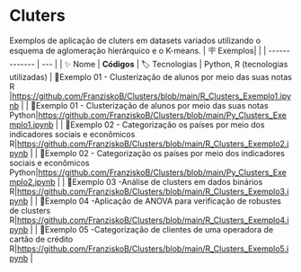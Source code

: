 # Cluters
Exemplos de aplicação de cluters em datasets variados utilizando o esquema de aglomeração hierárquico e o K-means.
| :placard: Exemplos|     |
| -------------  | --- |
| :sparkles: Nome        | **Códigos**
| :label: Tecnologias | Python, R (tecnologias utilizadas)
| :rocket:Exemplo 01 - Clusterização de alunos por meio das suas notas R |https://github.com/FranziskoB/Clusters/blob/main/R_Clusters_Exemplo1.ipynb  |
| :rocket:Exemplo 01 - Clusterização de alunos por meio das suas notas Python|https://github.com/FranziskoB/Clusters/blob/main/Py_Clusters_Exemplo1.ipynb |
| :rocket:Exemplo 02 - Categorização os países por meio dos indicadores sociais e econômicos R|https://github.com/FranziskoB/Clusters/blob/main/R_Clusters_Exemplo2.ipynb |
| :rocket:Exemplo 02 - Categorização os países por meio dos indicadores sociais e econômicos Python|https://github.com/FranziskoB/Clusters/blob/main/Py_Clusters_Exemplo2.ipynb |
| :rocket:Exemplo 03 -Análise de clusters em dados binários R|https://github.com/FranziskoB/Clusters/blob/main/R_Clusters_Exemplo3.ipynb |
| :rocket:Exemplo 04 -Aplicação de ANOVA para verificação de robustes de clusters R|https://github.com/FranziskoB/Clusters/blob/main/R_Clusters_Exemplo4.ipynb |
| :rocket:Exemplo 05 -Categorização de clientes de uma operadora de cartão de crédito R|https://github.com/FranziskoB/Clusters/blob/main/R_Clusters_Exemplo5.ipynb |
